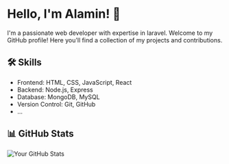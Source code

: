 # Hello, I'm Alamin! 👋


I'm a passionate web developer with expertise in laravel. Welcome to my GitHub profile! Here you'll find a collection of my projects and contributions.
 

## 🛠️ Skills

- Frontend: HTML, CSS, JavaScript, React
- Backend: Node.js, Express
- Database: MongoDB, MySQL
- Version Control: Git, GitHub
- ...

 

## 📊 GitHub Stats

![Your GitHub Stats](https://github-readme-stats.vercel.app/api?username=AlaminUI&show_icons=true&count_private=true&hide=contribs)

<!-- Additional badges, GitHub stats, Gists, etc. -->

